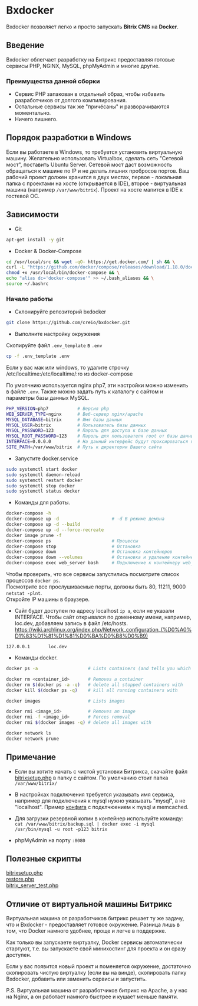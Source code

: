 # Bxdocker
Bxdocker позволяет легко и просто запускать **Bitrix CMS** на **Docker**.

## Введение
Bxdocker облегчает разработку на Битрикс предоставляя готовые сервисы PHP, NGINX, MySQL, phpMyAdmin и многие другие.

### Преимущества данной сборки
- Сервис PHP запакован в отдельный образ, чтобы избавить разработчиков от долгого компилирования.
- Остальные сервисы так же "причёсаны" и разворачиваются моментально.
- Ничего лишнего.

## Порядок разработки в Windows
Если вы работаете в Windows, то требуется установить виртуальную машину.
Желательно использовать Virtualbox, сделать сеть "Сетевой мост", поставить Ubuntu Server.
Сетевой мост даст возможность обращаться к машине по IP и не делать лишних пробросов портов.
Ваш рабочий проект должен хранится в двух местах, первое - локальная папка с проектами на хосте (открывается в IDE), второе - виртуальная машина
(например `/var/www/bitrix`). Проект на хосте мапится в IDE к гостевой OC.

## Зависимости
- Git
```bash
apt-get install -y git
```
- Docker & Docker-Compose
```bash
cd /usr/local/src && wget -qO- https://get.docker.com/ | sh && \
curl -L "https://github.com/docker/compose/releases/download/1.18.0/docker-compose-$(uname -s)-$(uname -m)" -o /usr/local/bin/docker-compose && \
chmod +x /usr/local/bin/docker-compose && \
echo "alias dc='docker-compose'" >> ~/.bash_aliases && \
source ~/.bashrc
```

### Начало работы
- Склонируйте репозиторий bxdocker
```bash
git clone https://github.com/creio/bxdocker.git
```

- Выполните настройку окружения

Скопируйте файл `.env_template` в `.env`

```bash
cp -f .env_template .env
```

Если у вас мак или windows, то удалите строчку /etc/localtime:/etc/localtime/:ro из docker-compose

По умолчнию используется nginx php7, эти настройки можно изменить в файле `.env`. Также можно задать путь к каталогу с сайтом и параметры базы данных MySQL.

```bash
PHP_VERSION=php7           # Версия php 
WEB_SERVER_TYPE=nginx      # Веб-сервер nginx/apache
MYSQL_DATABASE=bitrix      # Имя базы данных
MYSQL_USER=bitrix          # Пользователь базы данных
MYSQL_PASSWORD=123         # Пароль для доступа к базе данных
MYSQL_ROOT_PASSWORD=123    # Пароль для пользователя root от базы данных
INTERFACE=0.0.0.0          # На данный интерфейс будут проксироваться порты `ip a`
SITE_PATH=/var/www/bitrix  # Путь к директории Вашего сайта
```

- Запустите docker.service
```bash
sudo systemctl start docker
sudo systemctl daemon-reload
sudo systemctl restart docker
sudo systemctl stop docker
sudo systemctl status docker
```

- Команды для работы.
```bash
docker-compose -h
docker-compose up -d                    # -d В режиме демона
docker-compose up -d --build
docker-compose up -d --force-recreate
docker image prune -f
docker-compose ps                       # Процессы
docker-compose stop                     # Остановка
docker-compose down                     # Остановка контейнеров
docker-compose down --volumes           # Остановка и удаление контейнеров и сети
docker-compose exec web_server bash     # Подключение к контейнеру web_server(консоль)
```
Чтобы проверить, что все сервисы запустились посмотрите список процессов ```docker ps```.  
Посмотрите все прослушиваемые порты, должны быть 80, 11211, 9000 ```netstat -plnt```.  
Откройте IP машины в браузере.

- Сайт будет доступен по адресу localhost `ip a`, если не указали INTERFACE. Чтобы сайт открывался по доменному имени, например, loc.dev, добавляем запись в файл /etc/hosts. https://wiki.archlinux.org/index.php/Network_configuration_(%D0%A0%D1%83%D1%81%D1%81%D0%BA%D0%B8%D0%B9)

```
127.0.0.1       loc.dev
```

- Команды docker.
```bash
docker ps -a                   # Lists containers (and tells you which images they are spun from)

docker rm <container_id>       # Removes a container
docker rm $(docker ps -a -q)   # delete all stopped containers with
docker kill $(docker ps -q)    # kill all running containers with

docker images                  # Lists images

docker rmi <image_id>          # Removes an image
docker rmi -f <image_id>       # Forces removal
docker rmi $(docker images -q) # delete all images with

docker network ls
docker network prune
```

## Примечание
- Если вы хотите начать с чистой установки Битрикса, скачайте файл [bitrixsetup.php](http://www.1c-bitrix.ru/download/scripts/bitrixsetup.php) в папку с сайтом. По умолчанию стоит папка ```/var/www/bitrix/```
- В настройках подключения требуется указывать имя сервиса, например для подключения к mysql нужно указывать "mysql", а не "localhost". Пример [конфига](configs/.settings.php)  с подклчюением к mysql и memcached.
- Для загрузки резервной копии в контейнер используйте команду: ```cat /var/www/bitrix/backup.sql | docker exec -i mysql /usr/bin/mysql -u root -p123 bitrix```

- phpMyAdmin на порту `:8080`

## Полезные скрипты

[bitrixsetup.php](http://www.1c-bitrix.ru/download/scripts/bitrixsetup.php)  
[restore.php](http://www.1c-bitrix.ru/download/scripts/restore.php)  
[bitrix_server_test.php](http://dev.1c-bitrix.ru/download/scripts/bitrix_server_test.php)

## Отличие от виртуальной машины Битрикс
Виртуальная машина от разработчиков битрикс решает ту же задачу, что и Bxdocker - предоставляет готовое окружение. Разница лишь в том, что Docker намного удобнее, проще и легче в поддержке.

Как только вы запускаете виртуалку, Docker сервисы автоматически стартуют, т.е. вы запускаете свой минихостинг для проекта и он сразу доступен.

Если у вас появится новый проект и поменяется окружение, достаточно скопировать чистую виртуалку (если вы на винде), скопировать папку Bxdocker, добавить или заменить сервисы и запустить.

P.S.
Виртуальная машина от разработчиков битрикс на Apache, а у нас на Nginx, а он работает намного быстрее и кушает меньше памяти.
